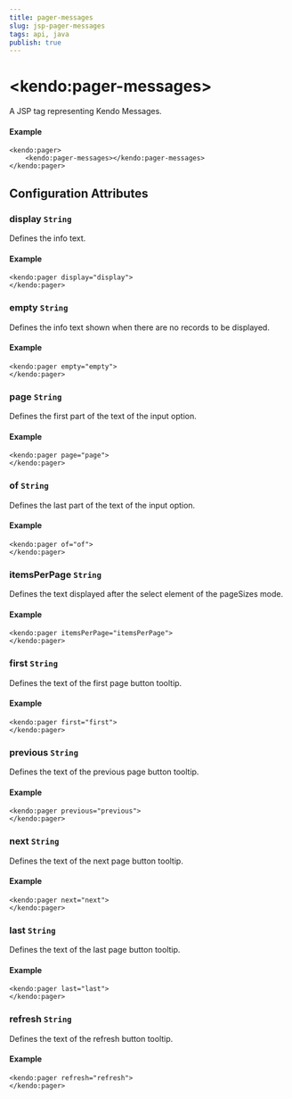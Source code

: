 ```yaml
---
title: pager-messages
slug: jsp-pager-messages
tags: api, java
publish: true
---
```


# \<kendo:pager-messages\>
A JSP tag representing Kendo Messages.

#### Example
    <kendo:pager>
        <kendo:pager-messages></kendo:pager-messages>
    </kendo:pager>


## Configuration Attributes


### display `String`

Defines the info text.

#### Example
    <kendo:pager display="display">
    </kendo:pager>



### empty `String`

Defines the info text shown when there are no records to be displayed.

#### Example
    <kendo:pager empty="empty">
    </kendo:pager>



### page `String`

Defines the first part of the text of the input option.

#### Example
    <kendo:pager page="page">
    </kendo:pager>



### of `String`

Defines the last part of the text of the input option.

#### Example
    <kendo:pager of="of">
    </kendo:pager>



### itemsPerPage `String`

Defines the text displayed after the select element of the pageSizes mode.

#### Example
    <kendo:pager itemsPerPage="itemsPerPage">
    </kendo:pager>



### first `String`

Defines the text of the first page button tooltip.

#### Example
    <kendo:pager first="first">
    </kendo:pager>



### previous `String`

Defines the text of the previous page button tooltip.

#### Example
    <kendo:pager previous="previous">
    </kendo:pager>



### next `String`

Defines the text of the next page button tooltip.

#### Example
    <kendo:pager next="next">
    </kendo:pager>



### last `String`

Defines the text of the last page button tooltip.

#### Example
    <kendo:pager last="last">
    </kendo:pager>



### refresh `String`

Defines the text of the refresh button tooltip.

#### Example
    <kendo:pager refresh="refresh">
    </kendo:pager>


